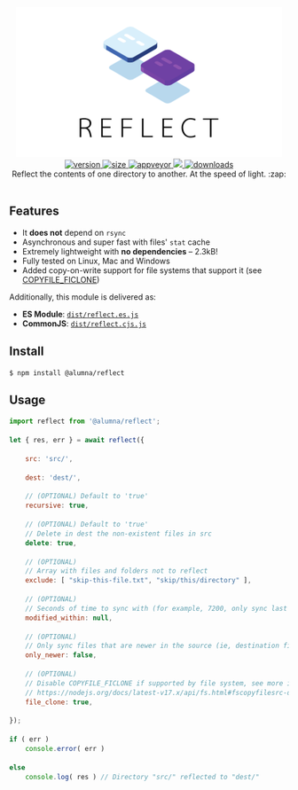 <div align="center">
	<img src="https://github.com/alumna/reflect/raw/master/reflect.svg?sanitize=true" alt="reflect" width="480" height="270" />
</div>

<div align="center">
	<a href="https://npmjs.org/package/@alumna/reflect">
		<img src="https://badgen.now.sh/npm/v/@alumna/reflect" alt="version" />
	</a>
	<a href="https://npmjs.org/package/@alumna/reflect">
		<img src="https://badgen.net/bundlephobia/min/@alumna/reflect" alt="size" />
	</a>
	<a href="https://npmjs.org/package/@alumna/reflect">
		<img src="https://ci.appveyor.com/api/projects/status/github/alumna/reflect?branch=master&svg=true" alt="appveyor" />
	</a>
	<a href="https://codecov.io/gh/alumna/reflect">
		<img src="https://codecov.io/gh/alumna/reflect/branch/master/graph/badge.svg" />
	</a>
	<a href="https://npmjs.org/package/@alumna/reflect">
		<img src="https://badgen.now.sh/npm/dm/@alumna/reflect" alt="downloads" />
	</a>
</div>

<div align="center">Reflect the contents of one directory to another. At the speed of light. :zap:</div>

<br/>

## Features

* It **does not** depend on `rsync`
* Asynchronous and super fast with files' `stat` cache
* Extremely lightweight with **no dependencies** – 2.3kB!
* Fully tested on Linux, Mac and Windows
* Added copy-on-write support for file systems that support it (see [COPYFILE_FICLONE](https://nodejs.org/docs/latest-v17.x/api/fs.html#fscopyfilesrc-dest-mode-callback))

Additionally, this module is delivered as:

* **ES Module**: [`dist/reflect.es.js`](https://unpkg.com/@alumna/reflect/dist/reflect.mjs)
* **CommonJS**: [`dist/reflect.cjs.js`](https://unpkg.com/@alumna/reflect/dist/reflect.cjs)


## Install

```
$ npm install @alumna/reflect
```


## Usage

```js
import reflect from '@alumna/reflect';

let { res, err } = await reflect({

	src: 'src/',

	dest: 'dest/',

	// (OPTIONAL) Default to 'true'
	recursive: true,

	// (OPTIONAL) Default to 'true'
	// Delete in dest the non-existent files in src
	delete: true,

	// (OPTIONAL)
	// Array with files and folders not to reflect
	exclude: [ "skip-this-file.txt", "skip/this/directory" ],

	// (OPTIONAL)
	// Seconds of time to sync with (for example, 7200, only sync last 2 hours of changes)
	modified_within: null,

	// (OPTIONAL)
	// Only sync files that are newer in the source (ie, destination files that have been updated won't be overwritten)
	only_newer: false,

	// (OPTIONAL)
	// Disable COPYFILE_FICLONE if supported by file system, see more info:
	// https://nodejs.org/docs/latest-v17.x/api/fs.html#fscopyfilesrc-dest-mode-callback
	file_clone: true,

});

if ( err )
	console.error( err )

else
	console.log( res ) // Directory "src/" reflected to "dest/"
```
